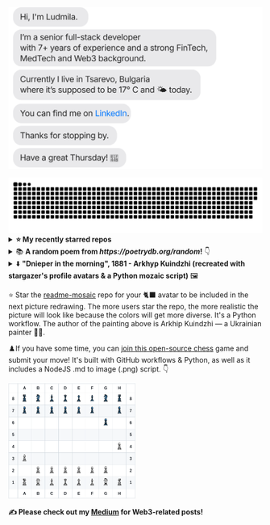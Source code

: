 [![](https://raw.githubusercontent.com/milaabl/milaabl/main/chat.svg)](https://www.linkedin.com/in/ludmila-a-dev/)

<!-- https://github.com/milaabl/milaabl/assets/86361434/c35b0e6f-acf0-435e-920d-b90faa4788ad -->

<img alt="Snake eating my contributions for breakfast🧉" src="https://raw.githubusercontent.com/milaabl/milaabl-readme/preview/github-contribution-grid-snake.svg" />

<details>
<summary>
  <strong>⭐ My recently starred repos </strong>
</summary>
  
<!-- Starred repos start -->
| Name | Url | Stars | Description |
| --- | --- |  --- |  --- |
| Xunzhuo/Xunzhuo|https://github.com/Xunzhuo/Xunzhuo|36|About me|
| zcaceres/interview-prep|https://github.com/zcaceres/interview-prep|1|algos, data structures etc.|
| zcaceres/snoop|https://github.com/zcaceres/snoop|3|Like grep or ack... for the DOM|
| zcaceres/zcaceres|https://github.com/zcaceres/zcaceres|2|Super secret Github profile README thing|
| zcaceres/dotfiles|https://github.com/zcaceres/dotfiles|2|System setup w/dotfiles, tools, and apps automated with Ansible. Forever a WIP.|
| glitch-txs/walletconnect-cafe|https://github.com/glitch-txs/walletconnect-cafe|2|Ethereum-provider implementation with Cafe (global state manager)|
| glitch-txs/metamask-csp-firefox|https://github.com/glitch-txs/metamask-csp-firefox|4|MetaMask is blocked by Firefox when using CSP|
| glitch-txs/next-auth|https://github.com/glitch-txs/next-auth|1|Authentication for the Web.|
| michaelsbradleyjr/nim-notcurses|https://github.com/michaelsbradleyjr/nim-notcurses|26|Nim wrapper for Notcurses: blingful TUIs and character graphics|
| arianXdev/hardhat-jest|https://github.com/arianXdev/hardhat-jest|10|A Hardhat plugin that allows you to use Jest easily!|
| przemek890/Gender_prediction|https://github.com/przemek890/Gender_prediction|4|An application that utilizes camera input to predict a person's gender using a convolutional layer in PyTorch.|
| pieralukasz/pixel-recruitment-task|https://github.com/pieralukasz/pixel-recruitment-task|1|Zadanie rekrutacyjne Pixel Technology|
| SaraRasoulian/oop-solid-patterns|https://github.com/SaraRasoulian/oop-solid-patterns|14|💎  An educational repository for OOP, SOLID and Design Patterns|
| BogdanMFometescu/resume-builder|https://github.com/BogdanMFometescu/resume-builder|11|Django-based web application that allows users to create, update, and export professional resumes.|
| 0xMimir/Advance-CNN-LSTM-Model-for-Cryptocurrency-Forecasting|https://github.com/0xMimir/Advance-CNN-LSTM-Model-for-Cryptocurrency-Forecasting|7|CNN LSTM model used for predicting cryptocurrencies|
| b-hristov/b-hristov|https://github.com/b-hristov/b-hristov|1||
| CloverGit/CloverGit|https://github.com/CloverGit/CloverGit|7||
| TatevKaren/TatevKaren-data-science-portfolio|https://github.com/TatevKaren/TatevKaren-data-science-portfolio|57|Data Science Portfolio of Tatev Karen Aslanyan including Case Studies and Research Projects that I have completed that solve business problems or introduce new products. Case Study papers, codes, and additional resources are all included.|
| PiotrRut/elonmusk-twitter-notifier|https://github.com/PiotrRut/elonmusk-twitter-notifier|62|AI driven e-mail notifier for tweets mentioning stock from Elon Musk 📈|
| Vendicated/Vencord|https://github.com/Vendicated/Vencord|7017|The cutest Discord client mod|
| yeoman/yo|https://github.com/yeoman/yo|3804|CLI tool for running Yeoman generators|
| matter-labs/zksync-era|https://github.com/matter-labs/zksync-era|2954|zkSync era|
| 0age/create2crunch|https://github.com/0age/create2crunch|429|A Rust program for finding salts that create gas-efficient Ethereum addresses via CREATE2.|
| joshstevens19/ethereum-multicall|https://github.com/joshstevens19/ethereum-multicall|336|Ability to call many ethereum constant function calls in 1 JSONRPC request|
| threshold-network/token-dashboard|https://github.com/threshold-network/token-dashboard|21||
| LimeChain/mongoose-immutable-plugin|https://github.com/LimeChain/mongoose-immutable-plugin|2|Mongoose plugin guarding fields from modifications|
| ankitects/anki|https://github.com/ankitects/anki|17379|Anki's shared backend and web components, and the Qt frontend|
| lightningnetwork/lnd|https://github.com/lightningnetwork/lnd|7512|Lightning Network Daemon ⚡️|
| CoNarrative/mongo-immutable|https://github.com/CoNarrative/mongo-immutable|10|Immutable MongoDB.|
| lightningdevkit/rust-lightning|https://github.com/lightningdevkit/rust-lightning|1092|A highly modular Bitcoin Lightning library written in Rust. It's rust-lightning, not Rusty's Lightning!|

<!-- Starred repos end -->

</details>

<details>
  <summary>📚 <strong>A random poem from <em>https://poetrydb.org/random</em>!</strong> 👇 </summary>

<!-- Start poem -->
# 💮 The Canterbury Tales. The Shipman's Tale. by *Geoffrey Chaucer*

<p>
    THE PROLOGUE<br/><br/>Our Host upon his stirrups stood anon,<br/>And saide; "Good men, hearken every one,<br/>This was a thrifty tale for the nones.<br/>Sir Parish Priest," quoth he, "for Godde's bones,<br/>Tell us a tale, as was thy forword yore:<br/>I see well that ye learned men in lore<br/>Can muche good, by Godde's dignity."<br/>The Parson him answer'd, "Ben'dicite!<br/>What ails the man, so sinfully to swear?"<br/>Our Host answer'd, "O Jankin, be ye there?<br/>Now, good men," quoth our Host, "hearken to me.<br/>I smell a Lollard  in the wind," quoth he.<br/>"Abide, for Godde's digne passion,<br/>For we shall have a predication:<br/>This Lollard here will preachen us somewhat."<br/>"Nay, by my father's soul, that shall he not,<br/>Saide the Shipman; "Here shall he not preach,<br/>He shall no gospel glose here nor teach.<br/>We all believe in the great God," quoth he.<br/>"He woulde sowe some difficulty,<br/>Or springe cockle  in our cleane corn.<br/>And therefore, Host, I warne thee beforn,<br/>My jolly body shall a tale tell,<br/>And I shall clinke you so merry a bell,<br/>That I shall waken all this company;<br/>But it shall not be of philosophy,<br/>Nor of physic, nor termes quaint of law;<br/>There is but little Latin in my maw."<br/><br/>THE TALE.<br/><br/>A Merchant whilom dwell'd at Saint Denise,<br/>That riche was, for which men held him wise.<br/>A wife he had of excellent beauty,<br/>And companiable and revellous was she,<br/>Which is a thing that causeth more dispence<br/>Than worth is all the cheer and reverence<br/>That men them do at feastes and at dances.<br/>Such salutations and countenances<br/>Passen, as doth the shadow on the wall;<br/>Put woe is him that paye must for all.<br/>The sely husband algate he must pay,<br/>He must us  clothe and he must us array<br/>All for his owen worship richely:<br/>In which array we dance jollily.<br/>And if that he may not, paraventure,<br/>Or elles list not such dispence endure,<br/>But thinketh it is wasted and y-lost,<br/>Then must another paye for our cost,<br/>Or lend us gold, and that is perilous.<br/><br/>This noble merchant held a noble house;<br/>For which he had all day so great repair,<br/>For his largesse, and for his wife was fair,<br/>That wonder is; but hearken to my tale.<br/>Amonges all these guestes great and smale,<br/>There was a monk, a fair man and a bold,<br/>I trow a thirty winter he was old,<br/>That ever-in-one was drawing to that place.<br/>This younge monk, that was so fair of face,<br/>Acquainted was so with this goode man,<br/>Since that their firste knowledge began,<br/>That in his house as familiar was he<br/>As it is possible any friend to be.<br/>And, for as muchel as this goode man,<br/>And eke this monk of which that I began,<br/>Were both the two y-born in one village,<br/>The monk him claimed, as for cousinage,<br/>And he again him said not once nay,<br/>But was as glad thereof as fowl of day;<br/>"For to his heart it was a great pleasance.<br/>Thus be they knit with etern' alliance,<br/>And each of them gan other to assure<br/>Of brotherhood while that their life may dure.<br/><br/>As in that house, and full of diligence<br/>To do pleasance, and also great costage;<br/>He not forgot to give the leaste page<br/>In all that house; but, after their degree,<br/>He gave the lord, and sithen his meinie,<br/>When that he came, some manner honest thing;<br/>For which they were as glad of his coming<br/>As fowl is fain when that the sun upriseth.<br/>No more of this as now, for it sufficeth.<br/><br/>But so befell, this merchant on a day<br/>Shope him to make ready his array<br/>Toward the town of Bruges  for to fare,<br/>To buye there a portion of ware;<br/>For which he hath to Paris sent anon<br/>A messenger, and prayed hath Dan John<br/>That he should come to Saint Denis, and play<br/>With him, and with his wife, a day or tway,<br/>Ere he to Bruges went, in alle wise.<br/>This noble monk, of which I you devise,<br/>Had of his abbot, as him list, licence,<br/>(Because he was a man of high prudence,<br/>And eke an officer out for to ride,<br/>To see their granges and their barnes wide);<br/>And unto Saint Denis he came anon.<br/>Who was so welcome as my lord Dan John,<br/>Our deare cousin, full of courtesy?<br/>With him he brought a jub of malvesie,<br/>And eke another full of fine vernage,<br/>And volatile, as aye was his usage:<br/>And thus I let them eat, and drink, and play,<br/>This merchant and this monk, a day or tway.<br/>The thirde day the merchant up ariseth,<br/>And on his needeis sadly him adviseth;<br/>And up into his countour-house went he,<br/>To reckon with himself as well may be,<br/>Of thilke year, how that it with him stood,<br/>And how that he dispended bad his good,<br/>And if that he increased were or non.<br/>His bookes and his bagges many a one<br/>He laid before him on his counting-board.<br/>Full riche was his treasure and his hoard;<br/>For which full fast his countour door he shet;<br/>And eke he would that no man should him let<br/>Of his accountes, for the meane time:<br/>And thus he sat, till it was passed prime.<br/><br/>Dan John was risen in the morn also,<br/>And in the garden walked to and fro,<br/>And had his thinges said full courteously.<br/>The good wife came walking full privily<br/>Into the garden, where he walked soft,<br/>And him saluted, as she had done oft;<br/>A maiden child came in her company,<br/>Which as her list she might govern and gie,<br/>For yet under the yarde was the maid.<br/>"O deare cousin mine, Dan John," she said,<br/>"What aileth you so rath for to arise?"<br/>"Niece," quoth he, "it ought enough suffice<br/>Five houres for to sleep upon a night;'<br/>But it were for an old appalled wight,<br/>As be these wedded men, that lie and dare,<br/>As in a forme sits a weary hare,<br/>Alle forstraught with houndes great and smale;<br/>But, deare niece, why be ye so pale?<br/>I trowe certes that our goode man<br/>Hath you so laboured, since this night began,<br/>That you were need to reste hastily."<br/>And with that word he laugh'd full merrily,<br/>And of his owen thought he wax'd all red.<br/>This faire wife gan for to shake her head,<br/>And saide thus; "Yea, God wot all" quoth she.<br/>"Nay, cousin mine, it stands not so with me;<br/>For by that God, that gave me soul and life,<br/>In all the realm of France is there no wife<br/>That lesse lust hath to that sorry play;<br/>For I may sing alas and well-away!<br/>That I was born; but to no wight," quoth she,<br/>"Dare I not tell how that it stands with me.<br/>Wherefore I think out of this land to wend,<br/>Or elles of myself to make an end,<br/>So full am I of dread and eke of care."<br/><br/>This monk began upon this wife to stare,<br/>And said, "Alas! my niece, God forbid<br/>That ye for any sorrow, or any dread,<br/>Fordo yourself: but telle me your grief,<br/>Paraventure I may, in your mischief,<br/>Counsel or help; and therefore telle me<br/>All your annoy, for it shall be secre.<br/>For on my portos here I make an oath,<br/>That never in my life, for lief nor loth,<br/>Ne shall I of no counsel you bewray."<br/>"The same again to you," quoth she, "I say.<br/>By God and by this portos I you swear,<br/>Though men me woulden all in pieces tear,<br/>Ne shall I never, for to go to hell,<br/>Bewray one word of thing that ye me tell,<br/>For no cousinage, nor alliance,<br/>But verily for love and affiance."<br/>Thus be they sworn, and thereupon they kiss'd,<br/>And each of them told other what them list.<br/>"Cousin," quoth she, "if that I hadde space,<br/>As I have none, and namely in this place,<br/>Then would I tell a legend of my life,<br/>What I have suffer'd since I was a wife<br/>With mine husband, all be he your cousin.<br/>"Nay," quoth this monk, "by God and Saint Martin,<br/>He is no more cousin unto me,<br/>Than is the leaf that hangeth on the tree;<br/>I call him so, by Saint Denis of France,<br/>To have the more cause of acquaintance<br/>Of you, which I have loved specially<br/>Aboven alle women sickerly,<br/>This swear I you on my professioun;<br/>Tell me your grief, lest that he come adown,<br/>And hasten you, and go away anon."<br/><br/>"My deare love," quoth she, "O my Dan John,<br/>Full lief were me this counsel for to hide,<br/>But out it must, I may no more abide.<br/>My husband is to me the worste man<br/>That ever was since that the world began;<br/>But since I am a wife, it sits not me<br/>To telle no wight of our privity,<br/>Neither in bed, nor in none other place;<br/>God shield I shoulde tell it for his grace;<br/>A wife shall not say of her husband<br/>But all honour, as I can understand;<br/>Save unto you thus much I telle shall;<br/>As help me God, he is nought worth at all<br/>In no degree, the value of a fly.<br/>But yet me grieveth most his niggardy.<br/>And well ye wot, that women naturally<br/>Desire thinges six, as well as I.<br/>They woulde that their husbands shoulde be<br/>Hardy, and wise, and rich, and thereto free,<br/>And buxom to his wife, and fresh in bed.<br/>But, by that ilke Lord that for us bled,<br/>For his honour myself for to array,<br/>On Sunday next I muste needes pay<br/>A hundred francs, or elles am I lorn.<br/>Yet were me lever that I were unborn,<br/>Than me were done slander or villainy.<br/>And if mine husband eke might it espy,<br/>I were but lost; and therefore I you pray,<br/>Lend me this sum, or elles must I dey.<br/>Dan John, I say, lend me these hundred francs;<br/>Pardie, I will not faile you, my thanks,<br/>If that you list to do that I you pray;<br/>For at a certain day I will you pay,<br/>And do to you what pleasance and service<br/>That I may do, right as you list devise.<br/>And but I do, God take on me vengeance,<br/>As foul as e'er had Ganilion  of France."<br/><br/>This gentle monk answer'd in this mannere;<br/>"Now truely, mine owen lady dear,<br/>I have," quoth he, "on you so greate ruth,<br/>That I you swear, and plighte you my truth,<br/>That when your husband is to Flanders fare,<br/>I will deliver you out of this care,<br/>For I will bringe you a hundred francs."<br/>And with that word he caught her by the flanks,<br/>And her embraced hard, and kissed her oft.<br/>"Go now your way," quoth he, "all still and soft,<br/>And let us dine as soon as that ye may,<br/>For by my cylinder 'tis prime of day;<br/>Go now, and be as true as I shall be ."<br/>"Now elles God forbidde, Sir," quoth she;<br/>And forth she went, as jolly as a pie,<br/>And bade the cookes that they should them hie,<br/>So that men mighte dine, and that anon.<br/>Up to her husband is this wife gone,<br/>And knocked at his contour boldely.<br/>"Qui est la?" quoth he. "Peter! it am I,"<br/>Quoth she; "What, Sir, how longe all will ye fast?<br/>How longe time will ye reckon and cast<br/>Your summes, and your bookes, and your things?<br/>The devil have part of all such reckonings!<br/>Ye have enough, pardie, of Godde's sond.<br/>Come down to-day, and let your bagges stond.<br/>Ne be ye not ashamed, that Dan John<br/>Shall fasting all this day elenge gon?<br/>What? let us hear a mass, and go we dine."<br/>"Wife," quoth this man, "little canst thou divine<br/>The curious businesse that we have;<br/>For of us chapmen, all so God me save,<br/>And by that lord that cleped is Saint Ive,<br/>Scarcely amonges twenty, ten shall thrive<br/>Continually, lasting unto our age.<br/>We may well make cheer and good visage,<br/>And drive forth the world as it may be,<br/>And keepen our estate in privity,<br/>Till we be dead, or elles that we play<br/>A pilgrimage, or go out of the way.<br/>And therefore have I great necessity<br/>Upon this quaint world to advise me.<br/>For evermore must we stand in dread<br/>Of hap and fortune in our chapmanhead.<br/>To Flanders will I go to-morrow at day,<br/>And come again as soon as e'er I may:<br/>For which, my deare wife, I thee beseek<br/>As be to every wight buxom and meek,<br/>And for to keep our good be curious,<br/>And honestly governe well our house.<br/>Thou hast enough, in every manner wise,<br/>That to a thrifty household may suffice.<br/>Thee lacketh none array, nor no vitail;<br/>Of silver in thy purse thou shalt not fail."<br/><br/>And with that word his contour door he shet,<br/>And down he went; no longer would he let;<br/>And hastily a mass was there said,<br/>And speedily the tables were laid,<br/>And to the dinner faste they them sped,<br/>And richely this monk the chapman fed.<br/>And after dinner Dan John soberly<br/>This chapman took apart, and privily<br/>He said him thus: "Cousin, it standeth so,<br/>That, well I see, to Bruges ye will go;<br/>God and Saint Austin speede you and guide.<br/>I pray you, cousin, wisely that ye ride:<br/>Governe you also of your diet<br/>Attemperly, and namely in this heat.<br/>Betwixt us two needeth no strange fare;<br/>Farewell, cousin, God shielde you from care.<br/>If any thing there be, by day or night,<br/>If it lie in my power and my might,<br/>That ye me will command in any wise,<br/>It shall be done, right as ye will devise.<br/>But one thing ere ye go, if it may be;<br/>I woulde pray you for to lend to me<br/>A hundred frankes, for a week or twy,<br/>For certain beastes that I muste buy,<br/>To store with a place that is ours<br/>(God help me so, I would that it were yours);<br/>I shall not faile surely of my day,<br/>Not for a thousand francs, a mile way.<br/>But let this thing be secret, I you pray;<br/>For yet to-night these beastes must I buy.<br/>And fare now well, mine owen cousin dear;<br/>Grand mercy of your cost and of your cheer."<br/><br/>This noble merchant gentilly anon<br/>Answer'd and said, "O cousin mine, Dan John,<br/>Now sickerly this is a small request:<br/>My gold is youres, when that it you lest,<br/>And not only my gold, but my chaffare;<br/>Take what you list, God shielde that ye spare.<br/>But one thing is, ye know it well enow<br/>Of chapmen, that their money is their plough.<br/>We may creance while we have a name,<br/>But goldless for to be it is no game.<br/>Pay it again when it lies in your ease;<br/>After my might full fain would I you please."<br/><br/>These hundred frankes set he forth anon,<br/>And privily he took them to Dan John;<br/>No wight in all this world wist of this loan,<br/>Saving the merchant and Dan John alone.<br/>They drink, and speak, and roam a while, and play,<br/>Till that Dan John rode unto his abbay.<br/>The morrow came, and forth this merchant rideth<br/>To Flanders-ward, his prentice well him guideth,<br/>Till he came unto Bruges merrily.<br/>Now went this merchant fast and busily<br/>About his need, and buyed and creanced;<br/>He neither played at the dice, nor danced;<br/>But as a merchant, shortly for to tell,<br/>He led his life; and there I let him dwell.<br/><br/>The Sunday next the merchant was y-gone,<br/>To Saint Denis y-comen is Dan John,<br/>With crown and beard all fresh and newly shave,<br/>In all the house was not so little a knave,<br/>Nor no wight elles that was not full fain<br/>For that my lord Dan John was come again.<br/>And shortly to the point right for to gon,<br/>The faire wife accorded with Dan John,<br/>That for these hundred francs he should all night<br/>Have her in his armes bolt upright;<br/>And this accord performed was in deed.<br/>In mirth all night a busy life they lead,<br/>Till it was day, that Dan John went his way,<br/>And bade the meinie "Farewell; have good day."<br/>For none of them, nor no wight in the town,<br/>Had of Dan John right no suspicioun;<br/>And forth he rode home to his abbay,<br/>Or where him list; no more of him I say.<br/><br/>The merchant, when that ended was the fair,<br/>To Saint Denis he gan for to repair,<br/>And with his wife he made feast and cheer,<br/>And tolde her that chaffare was so dear,<br/>That needes must he make a chevisance;<br/>For he was bound in a recognisance<br/>To paye twenty thousand shields anon.<br/>For which this merchant is to Paris gone,<br/>To borrow of certain friendes that he had<br/>A certain francs, and some with him he lad.<br/>And when that he was come into the town,<br/>For great cherte and great affectioun<br/>Unto Dan John he wente first to play;<br/>Not for to borrow of him no money,<br/>Bat for to weet and see of his welfare,<br/>And for to telle him of his chaffare,<br/>As friendes do, when they be met in fere.<br/>Dan John him made feast and merry cheer;<br/>And he him told again full specially,<br/>How he had well y-bought and graciously<br/>(Thanked be God) all whole his merchandise;<br/>Save that he must, in alle manner wise,<br/>Maken a chevisance, as for his best;<br/>And then he shoulde be in joy and rest.<br/>Dan John answered, "Certes, I am fain<br/>That ye in health be come borne again:<br/>And if that I were rich, as have I bliss,<br/>Of twenty thousand shields should ye not miss,<br/>For ye so kindely the other day<br/>Lente me gold, and as I can and may<br/>I thanke you, by God and by Saint Jame.<br/>But natheless I took unto our Dame,<br/>Your wife at home, the same gold again,<br/>Upon your bench; she wot it well, certain,<br/>By certain tokens that I can her tell<br/>Now, by your leave, I may no longer dwell;<br/>Our abbot will out of this town anon,<br/>And in his company I muste gon.<br/>Greet well our Dame, mine owen niece sweet,<br/>And farewell, deare cousin, till we meet.<br/><br/>This merchant, which that was full ware and wise,<br/>Creanced hath, and paid eke in Paris<br/>To certain Lombards ready in their hond<br/>The sum of gold, and got of them his bond,<br/>And home he went, merry as a popinjay.<br/>For well he knew he stood in such array<br/>That needes must he win in that voyage<br/>A thousand francs, above all his costage.<br/>His wife full ready met him at the gate,<br/>As she was wont of old usage algate<br/>And all that night in mirthe they beset;<br/>For he was rich, and clearly out of debt.<br/>When it was day, the merchant gan embrace<br/>His wife all new, and kiss'd her in her face,<br/>And up he went, and maked it full tough.<br/><br/>"No more," quoth she, "by God ye have enough;"<br/>And wantonly again with him she play'd,<br/>Till at the last this merchant to her said.<br/>"By God," quoth he, "I am a little wroth<br/>With you, my wife, although it be me loth;<br/>And wot ye why? by God, as that I guess,<br/>That ye have made a manner strangeness<br/>Betwixte me and my cousin, Dan John.<br/>Ye should have warned me, ere I had gone,<br/>That he you had a hundred frankes paid<br/>By ready token; he had him evil apaid<br/>For that I to him spake of chevisance,<br/>(He seemed so as by his countenance);<br/>But natheless, by God of heaven king,<br/>I thoughte not to ask of him no thing.<br/>I pray thee, wife, do thou no more so.<br/>Tell me alway, ere that I from thee go,<br/>If any debtor hath in mine absence<br/>Y-payed thee, lest through thy negligence<br/>I might him ask a thing that he hath paid."<br/><br/>This wife was not afeared nor afraid,<br/>But boldely she said, and that anon;<br/>"Mary! I defy that false monk Dan John,<br/>I keep not of his tokens never a deal:<br/>He took me certain gold, I wot it well. --<br/>What? evil thedom on his monke's snout! --<br/>For, God it wot, I ween'd withoute doubt<br/>That he had given it me, because of you,<br/>To do therewith mine honour and my prow,<br/>For cousinage, and eke for belle cheer<br/>That he hath had full often here.<br/>But since I see I stand in such disjoint,<br/>I will answer you shortly to the point.<br/>Ye have more slacke debtors than am I;<br/>For I will pay you well and readily,<br/>From day to day, and if so be I fail,<br/>I am your wife, score it upon my tail,<br/>And I shall pay as soon as ever I may.<br/>For, by my troth, I have on mine array,<br/>And not in waste, bestow'd it every deal.<br/>And, for I have bestowed it so well,<br/>For your honour, for Godde's sake I say,<br/>As be not wroth, but let us laugh and play.<br/>Ye shall my jolly body have to wed;<br/>By God, I will not pay you but in bed;<br/>Forgive it me, mine owen spouse dear;<br/>Turn hitherward, and make better cheer."<br/><br/>The merchant saw none other remedy;<br/>And for to chide, it were but a folly,<br/>Since that the thing might not amended be.<br/>"Now, wife," he said, "and I forgive it thee;<br/>But by thy life be no more so large;<br/>Keep better my good, this give I thee in charge."<br/>Thus endeth now my tale; and God us send<br/>Taling enough, until our lives' end!
</p>

***
<!-- End poem -->
</details>

<details>
<summary>
  ⬇️ <strong>"Dnieper in the morning", 1881 - Arkhyp Kuindzhi (recreated with stargazer's profile avatars & a Python mozaic script)</strong> 🖼️
</summary>

<img width="49%" src="https://raw.githubusercontent.com/milaabl/readme-mosaic/main/data/input.jpg" alt="Original picture"/>
<img width="49%" src="https://raw.githubusercontent.com/milaabl/readme-mosaic/main/data/output.jpg" alt="Output picture"/>
<img width="70%" src="https://raw.githubusercontent.com/milaabl/readme-mosaic/main/data/output.gif" alt="Output GIF"/>
</details>

⭐ Star the [readme-mosaic](https://github.com/milaabl/readme-mosaic) repo for your 🐈‍⬛ avatar to be included in the next picture redrawing. The more users star the repo, the more realistic the picture will look like because the colors will get more diverse. It's a Python workflow. The author of the painting above is Arkhip Kuindzhi — a Ukrainian painter 💙💛.

♟️If you have some time, you can [join this open-source chess](https://github.com/milaabl/readme-chess) game and submit your move! It's built with GitHub workflows & Python, as well as it includes a NodeJS .md to image (.png) script. 👇

<a href="https://github.com/milaabl/readme-chess/blob/master/README.md"><img src="https://raw.githubusercontent.com/milaabl/readme-chess/master/chess.png" alt="README chess dynamic game preview" width="50%" /></a>

<strong>✍️ Please check out my <a href="https://medium.com/@milaabl2405">Medium</a> for Web3-related posts!</strong>
